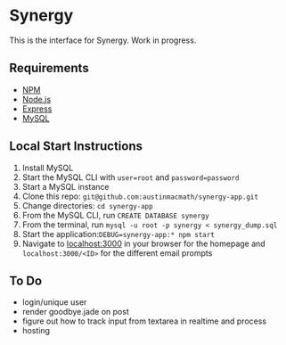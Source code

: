 # Synergy
This is the interface for Synergy. Work in progress. 

## Requirements
* [NPM](https://www.npmjs.com/)
* [Node.js](https://nodejs.org/en/)
* [Express](https://expressjs.com/)
* [MySQL](https://www.mysql.com/)

## Local Start Instructions
1. Install MySQL
2. Start the MySQL CLI with `user=root` and `password=password`
3. Start a MySQL instance
4. Clone this repo: `git@github.com:austinmacmath/synergy-app.git`
5. Change directories: `cd synergy-app`
6. From the MySQL CLI, run `CREATE DATABASE synergy`
7. From the terminal, run `mysql -u root -p synergy < synergy_dump.sql`
8. Start the application:`DEBUG=synergy-app:* npm start`
9. Navigate to [localhost:3000](localhost:3000) in your browser for the homepage and `localhost:3000/<ID>` for the different email prompts

## To Do
* login/unique user
* render goodbye.jade on post 
* figure out how to track input from textarea in realtime and process
* hosting

